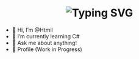 <div align="center">
  <h1>
    <img src="https://readme-typing-svg.herokuapp.com?font=Jetbrains+mono&size=40&duration=3000&color=33FF33&center=true&vCenter=true&width=435&lines=Hello..+I'm+[Your Name];This is..;..my GitHub..;" alt="Typing SVG"/>
  </h1>
</div>

<!--
**Htmil/Htmil** is a ✨ _special_ ✨ repository because its `README.md` (this file) appears on your GitHub profile.
-->


- 👋 Hi, I’m @Htmil
- 🌱 I’m currently learning C#
- 💬 Ask me about anything!
- 🚧 Profile (Work in Progress)
